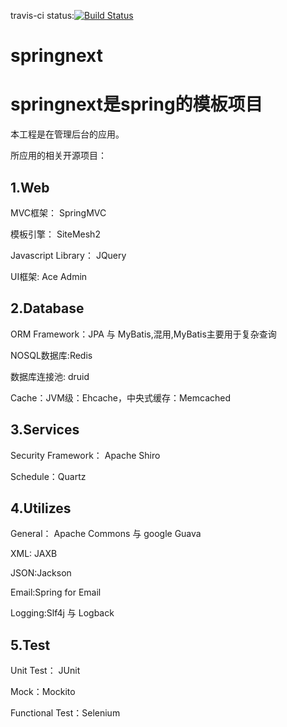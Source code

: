 travis-ci status:[![Build Status](https://api.travis-ci.org/szhyde/springnext-manager.png?branch=master)](https://travis-ci.org/szhyde/springnext-manager/)

# springnext #
springnext是spring的模板项目
==========
本工程是在管理后台的应用。

所应用的相关开源项目：
## 1.Web ##

MVC框架： SpringMVC

模板引擎： SiteMesh2

Javascript Library： JQuery

UI框架:  Ace Admin

## 2.Database ##
ORM Framework：JPA 与 MyBatis,混用,MyBatis主要用于复杂查询

NOSQL数据库:Redis

数据库连接池: druid

Cache：JVM级：Ehcache，中央式缓存：Memcached

## 3.Services ##
Security Framework： Apache Shiro

Schedule：Quartz

## 4.Utilizes ##
General： Apache Commons 与 google Guava

XML: JAXB

JSON:Jackson

Email:Spring for Email

Logging:Slf4j 与 Logback


## 5.Test ##
Unit Test： JUnit

Mock：Mockito

Functional Test：Selenium
